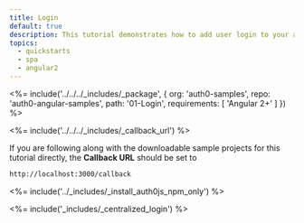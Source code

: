 ```yaml
---
title: Login
default: true
description: This tutorial demonstrates how to add user login to your application with Auth0
topics:
  - quickstarts
  - spa
  - angular2
---
```



<%= include('../../../_includes/_package', {
  org: 'auth0-samples',
  repo: 'auth0-angular-samples',
  path: '01-Login',
  requirements: [
    'Angular 2+'
  ]
}) %>

<%= include('../../../_includes/_callback_url') %>

If you are following along with the downloadable sample projects for this tutorial directly, the **Callback URL** should be set to

```bash
http://localhost:3000/callback
```

<%= include('../_includes/_install_auth0js_npm_only') %>

<%= include('_includes/_centralized_login') %>


